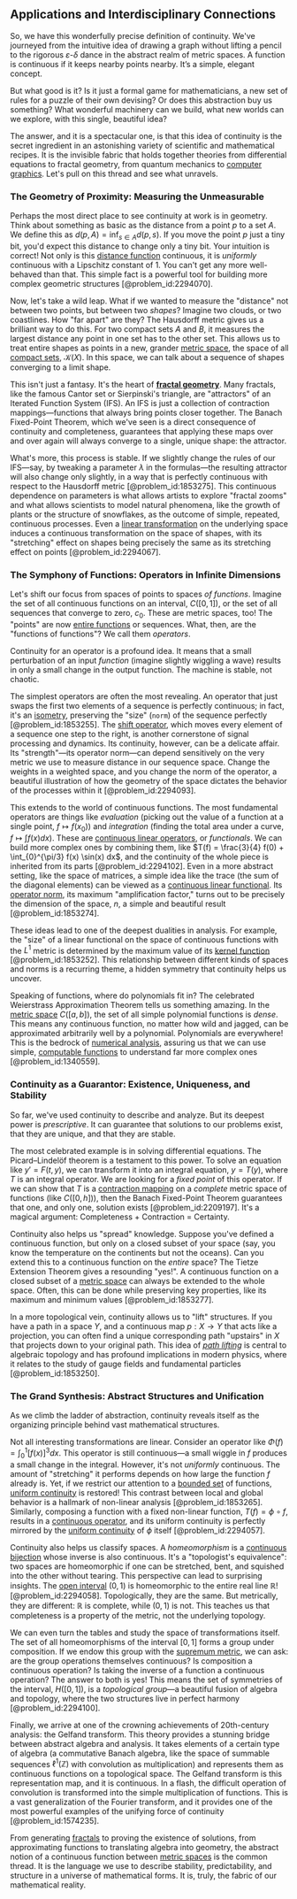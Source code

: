 ## Applications and Interdisciplinary Connections

So, we have this wonderfully precise definition of continuity. We've journeyed from the intuitive idea of drawing a graph without lifting a pencil to the rigorous $\varepsilon$-$\delta$ dance in the abstract realm of metric spaces. A function is continuous if it keeps nearby points nearby. It’s a simple, elegant concept.

But what good is it? Is it just a formal game for mathematicians, a new set of rules for a puzzle of their own devising? Or does this abstraction buy us something? What wonderful machinery can we build, what new worlds can we explore, with this single, beautiful idea?

The answer, and it is a spectacular one, is that this idea of continuity is the secret ingredient in an astonishing variety of scientific and mathematical recipes. It is the invisible fabric that holds together theories from differential equations to fractal geometry, from quantum mechanics to [computer graphics](@article_id:147583). Let's pull on this thread and see what unravels.

### The Geometry of Proximity: Measuring the Unmeasurable

Perhaps the most direct place to see continuity at work is in geometry. Think about something as basic as the distance from a point $p$ to a set $A$. We define this as $d(p, A) = \inf_{s \in A} d(p, s)$. If you move the point $p$ just a tiny bit, you'd expect this distance to change only a tiny bit. Your intuition is correct! Not only is this [distance function](@article_id:136117) continuous, it is *uniformly* continuous with a Lipschitz constant of 1. You can't get any more well-behaved than that. This simple fact is a powerful tool for building more complex geometric structures [@problem_id:2294070].

Now, let's take a wild leap. What if we wanted to measure the "distance" not between two points, but between two *shapes*? Imagine two clouds, or two coastlines. How "far apart" are they? The Hausdorff metric gives us a brilliant way to do this. For two compact sets $A$ and $B$, it measures the largest distance any point in one set has to the other set. This allows us to treat entire shapes as points in a new, grander [metric space](@article_id:145418), the space of all [compact sets](@article_id:147081), $\mathcal{K}(X)$. In this space, we can talk about a sequence of shapes converging to a limit shape.

This isn't just a fantasy. It's the heart of **[fractal geometry](@article_id:143650)**. Many fractals, like the famous Cantor set or Sierpinski's triangle, are "attractors" of an Iterated Function System (IFS). An IFS is just a collection of contraction mappings—functions that always bring points closer together. The Banach Fixed-Point Theorem, which we've seen is a direct consequence of continuity and completeness, guarantees that applying these maps over and over again will always converge to a single, unique shape: the attractor.

What's more, this process is stable. If we slightly change the rules of our IFS—say, by tweaking a parameter $\lambda$ in the formulas—the resulting attractor will also change only slightly, in a way that is perfectly continuous with respect to the Hausdorff metric [@problem_id:1853275]. This continuous dependence on parameters is what allows artists to explore "fractal zooms" and what allows scientists to model natural phenomena, like the growth of plants or the structure of snowflakes, as the outcome of simple, repeated, continuous processes. Even a [linear transformation](@article_id:142586) on the underlying space induces a continuous transformation on the space of shapes, with its "stretching" effect on shapes being precisely the same as its stretching effect on points [@problem_id:2294067].

### The Symphony of Functions: Operators in Infinite Dimensions

Let's shift our focus from spaces of points to spaces *of functions*. Imagine the set of all continuous functions on an interval, $C([0,1])$, or the set of all sequences that converge to zero, $c_0$. These are metric spaces, too! The "points" are now [entire functions](@article_id:175738) or sequences. What, then, are the "functions of functions"? We call them *operators*.

Continuity for an operator is a profound idea. It means that a small perturbation of an input *function* (imagine slightly wiggling a wave) results in only a small change in the output function. The machine is stable, not chaotic.

The simplest operators are often the most revealing. An operator that just swaps the first two elements of a sequence is perfectly continuous; in fact, it's an [isometry](@article_id:150387), preserving the "size" (`norm`) of the sequence perfectly [@problem_id:1853255]. The [shift operator](@article_id:262619), which moves every element of a sequence one step to the right, is another cornerstone of signal processing and dynamics. Its continuity, however, can be a delicate affair. Its "strength"—its operator norm—can depend sensitively on the very metric we use to measure distance in our sequence space. Change the weights in a weighted space, and you change the norm of the operator, a beautiful illustration of how the geometry of the space dictates the behavior of the processes within it [@problem_id:2294093].

This extends to the world of continuous functions. The most fundamental operators are things like *evaluation* (picking out the value of a function at a single point, $f \mapsto f(x_0)$) and *integration* (finding the total area under a curve, $f \mapsto \int f(x)dx$). These are [continuous linear operators](@article_id:153548), or *functionals*. We can build more complex ones by combining them, like $T(f) = \frac{3}{4} f(0) + \int_{0}^{\pi/3} f(x) \sin(x) dx$, and the continuity of the whole piece is inherited from its parts [@problem_id:2294102]. Even in a more abstract setting, like the space of matrices, a simple idea like the trace (the sum of the diagonal elements) can be viewed as a [continuous linear functional](@article_id:135795). Its [operator norm](@article_id:145733), its maximum "amplification factor," turns out to be precisely the dimension of the space, $n$, a simple and beautiful result [@problem_id:1853274].

These ideas lead to one of the deepest dualities in analysis. For example, the "size" of a linear functional on the space of continuous functions with the $L^1$ metric is determined by the maximum value of its [kernel function](@article_id:144830) [@problem_id:1853252]. This relationship between different kinds of spaces and norms is a recurring theme, a hidden symmetry that continuity helps us uncover.

Speaking of functions, where do polynomials fit in? The celebrated Weierstrass Approximation Theorem tells us something amazing. In the [metric space](@article_id:145418) $C([a, b])$, the set of all simple polynomial functions is *dense*. This means any continuous function, no matter how wild and jagged, can be approximated arbitrarily well by a polynomial. Polynomials are everywhere! This is the bedrock of [numerical analysis](@article_id:142143), assuring us that we can use simple, [computable functions](@article_id:151675) to understand far more complex ones [@problem_id:1340559].

### Continuity as a Guarantor: Existence, Uniqueness, and Stability

So far, we've used continuity to describe and analyze. But its deepest power is *prescriptive*. It can guarantee that solutions to our problems exist, that they are unique, and that they are stable.

The most celebrated example is in solving differential equations. The Picard–Lindelöf theorem is a testament to this power. To solve an equation like $y' = F(t, y)$, we can transform it into an integral equation, $y = T(y)$, where $T$ is an integral operator. We are looking for a *fixed point* of this operator. If we can show that $T$ is a [contraction mapping](@article_id:139495) on a *complete* metric space of functions (like $C([0,h])$), then the Banach Fixed-Point Theorem guarantees that one, and only one, solution exists [@problem_id:2209197]. It's a magical argument: Completeness + Contraction = Certainty.

Continuity also helps us "spread" knowledge. Suppose you've defined a continuous function, but only on a closed subset of your space (say, you know the temperature on the continents but not the oceans). Can you extend this to a continuous function on the *entire* space? The Tietze Extension Theorem gives a resounding "yes!". A continuous function on a closed subset of a [metric space](@article_id:145418) can always be extended to the whole space. Often, this can be done while preserving key properties, like its maximum and minimum values [@problem_id:1853277].

In a more topological vein, continuity allows us to "lift" structures. If you have a path in a space $Y$, and a continuous map $p: X \to Y$ that acts like a projection, you can often find a unique corresponding path "upstairs" in $X$ that projects down to your original path. This idea of *[path lifting](@article_id:153860)* is central to algebraic topology and has profound implications in modern physics, where it relates to the study of gauge fields and fundamental particles [@problem_id:1853250].

### The Grand Synthesis: Abstract Structures and Unification

As we climb the ladder of abstraction, continuity reveals itself as the organizing principle behind vast mathematical structures.

Not all interesting transformations are linear. Consider an operator like $\Phi(f) = \int_0^1 [f(x)]^3 dx$. This operator is still continuous—a small wiggle in $f$ produces a small change in the integral. However, it's not *uniformly* continuous. The amount of "stretching" it performs depends on how large the function $f$ already is. Yet, if we restrict our attention to a [bounded set](@article_id:144882) of functions, [uniform continuity](@article_id:140454) is restored! This contrast between local and global behavior is a hallmark of non-linear analysis [@problem_id:1853265]. Similarly, composing a function with a fixed non-linear function, $T(f) = \phi \circ f$, results in a [continuous operator](@article_id:142803), and its uniform continuity is perfectly mirrored by the [uniform continuity](@article_id:140454) of $\phi$ itself [@problem_id:2294057].

Continuity also helps us classify spaces. A *homeomorphism* is a [continuous bijection](@article_id:197764) whose inverse is also continuous. It's a "topologist's equivalence": two spaces are homeomorphic if one can be stretched, bent, and squished into the other without tearing. This perspective can lead to surprising insights. The [open interval](@article_id:143535) $(0,1)$ is homeomorphic to the entire real line $\mathbb{R}$! [@problem_id:2294058]. Topologically, they are the same. But metrically, they are different: $\mathbb{R}$ is complete, while $(0,1)$ is not. This teaches us that completeness is a property of the metric, not the underlying topology.

We can even turn the tables and study the space of transformations itself. The set of all homeomorphisms of the interval $[0,1]$ forms a group under composition. If we endow this group with the [supremum metric](@article_id:142189), we can ask: are the group operations themselves continuous? Is composition a continuous operation? Is taking the inverse of a function a continuous operation? The answer to both is yes! This means the set of symmetries of the interval, $H([0,1])$, is a *topological group*—a beautiful fusion of algebra and topology, where the two structures live in perfect harmony [@problem_id:2294100].

Finally, we arrive at one of the crowning achievements of 20th-century analysis: the Gelfand transform. This theory provides a stunning bridge between abstract algebra and analysis. It takes elements of a certain type of algebra (a commutative Banach algebra, like the space of summable sequences $\ell^1(\mathbb{Z})$ with convolution as multiplication) and represents them as continuous functions on a topological space. The Gelfand transform is this representation map, and it is continuous. In a flash, the difficult operation of convolution is transformed into the simple multiplication of functions. This is a vast generalization of the Fourier transform, and it provides one of the most powerful examples of the unifying force of continuity [@problem_id:1574235].

From generating [fractals](@article_id:140047) to proving the existence of solutions, from approximating functions to translating algebra into geometry, the abstract notion of a continuous function between [metric spaces](@article_id:138366) is the common thread. It is the language we use to describe stability, predictability, and structure in a universe of mathematical forms. It is, truly, the fabric of our mathematical reality.